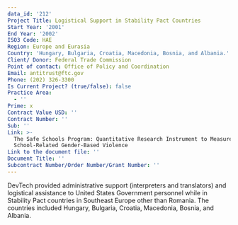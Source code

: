 ```yaml
---
data_id: '212'
Project Title: Logistical Support in Stability Pact Countries
Start Year: '2001'
End Year: '2002'
ISO3 Code: HAE
Region: Europe and Eurasia
Country: 'Hungary, Bulgaria, Croatia, Macedonia, Bosnia, and Albania.'
Client/ Donor: Federal Trade Commission
Point of contact: Office of Policy and Coordination
Email: antitrust@ftc.gov
Phone: (202) 326-3300
Is Current Project? (true/false): false
Practice Area:
  - ''
Prime: x
Contract Value USD: ''
Contract Number: ''
Sub: ''
Link: >-
  The Safe Schools Program: Quantitative Research Instrument to Measure
  School-Related Gender-Based Violence
Link to the document file: ''
Document Title: ''
Subcontract Number/Order Number/Grant Number: ''
---
```


DevTech provided administrative support (interpreters and translators) and logistical assistance to United States Government personnel while in Stability Pact countries in Southeast Europe other than Romania. The countries included Hungary, Bulgaria, Croatia, Macedonia, Bosnia, and Albania.
